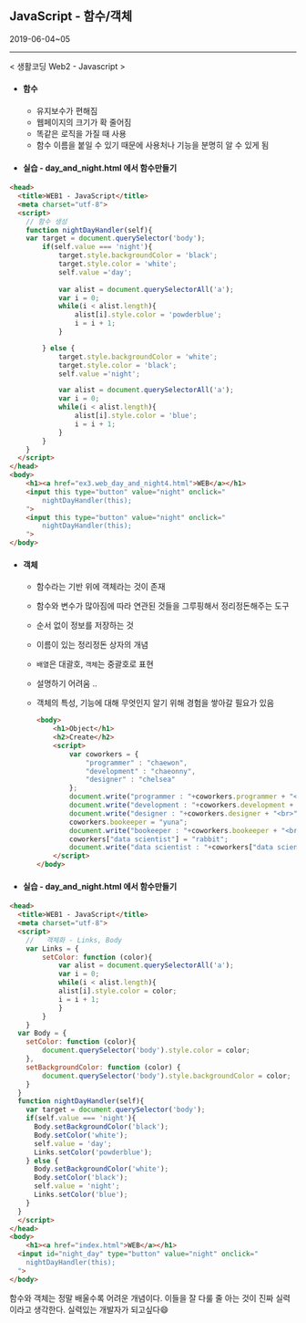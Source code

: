 ## JavaScript - 함수/객체



2019-06-04~05

------

< 생활코딩 Web2 - Javascript >



* #### 함수 

  * 유지보수가 편해짐
  * 웹페이지의 크기가 확 줄어짐
  * 똑같은 로직을 가질 때 사용
  * 함수 이름을 붙일 수 있기 때문에 사용처나 기능을 분명히 알 수 있게 됨



* #### 실습 - day_and_night.html 에서 함수만들기

```html
<head>
  <title>WEB1 - JavaScript</title>
  <meta charset="utf-8">
  <script>
    // 함수 생성
    function nightDayHandler(self){
    var target = document.querySelector('body');
        if(self.value === 'night'){
            target.style.backgroundColor = 'black';
            target.style.color = 'white';
            self.value ='day';
 
            var alist = document.querySelectorAll('a');
            var i = 0;
            while(i < alist.length){
                alist[i].style.color = 'powderblue';
                i = i + 1;
            }

        } else {
            target.style.backgroundColor = 'white';
            target.style.color = 'black';
            self.value ='night';

            var alist = document.querySelectorAll('a');
            var i = 0;
            while(i < alist.length){
                alist[i].style.color = 'blue';
                i = i + 1;
            }
        }
    } 
  </script>
</head>
<body>
    <h1><a href="ex3.web_day_and_night4.html">WEB</a></h1>
    <input this type="button" value="night" onclick="
        nightDayHandler(this);
    ">
    <input this type="button" value="night" onclick="
        nightDayHandler(this);
    ">
</body>
```





* #### 객체

  * 함수라는 기반 위에 객체라는 것이 존재

  * 함수와 변수가 많아짐에 따라 연관된 것들을 그루핑해서 정리정돈해주는 도구

  * 순서 없이 정보를 저장하는 것

  * 이름이 있는 정리정돈 상자의 개념

  * `배열`은 대괄호, `객체`는 중괄호로 표현

  * 설명하기 어려움 ..

  * 객체의 특성, 기능에 대해 무엇인지 알기 위해 경험을 쌓아갈 필요가 있음

    ```html
    <body>
        <h1>Object</h1>
        <h2>Create</h2>
        <script>
            var coworkers = {
                "programmer" : "chaewon",
                "development" : "chaeonny",
                "designer" : "chelsea"
            };
            document.write("programmer : "+coworkers.programmer + "<br>");
            document.write("development : "+coworkers.development + "<br>");
            document.write("designer : "+coworkers.designer + "<br>" );
            coworkers.bookeeper = "yuna";
            document.write("bookeeper : "+coworkers.bookeeper + "<br>" );
            coworkers["data scientist"] = "rabbit";
            document.write("data scientist : "+coworkers["data scientist"] + "<br>" );
        </script>
    </body>
    ```





* #### 실습 - day_and_night.html 에서 함수만들기

```html
<head>
  <title>WEB1 - JavaScript</title>
  <meta charset="utf-8">
  <script>
    //   객체화 - Links, Body
    var Links = {
        setColor: function (color){
            var alist = document.querySelectorAll('a');
            var i = 0;
            while(i < alist.length){
            alist[i].style.color = color;
            i = i + 1;
            }
        }
    }
  var Body = {
    setColor: function (color){
        document.querySelector('body').style.color = color;
    },
    setBackgroundColor: function (color) {
        document.querySelector('body').style.backgroundColor = color;
    }
  }
  function nightDayHandler(self){
    var target = document.querySelector('body');
    if(self.value === 'night'){
      Body.setBackgroundColor('black');
      Body.setColor('white');
      self.value = 'day';
      Links.setColor('powderblue');
    } else {
      Body.setBackgroundColor('white');
      Body.setColor('black');
      self.value = 'night';
      Links.setColor('blue');
    }
  }
  </script>
</head>
<body>
    <h1><a href="index.html">WEB</a></h1>
  <input id="night_day" type="button" value="night" onclick="
    nightDayHandler(this);
  ">
</body>
```



함수와 객체는 정말 배울수록 어려운 개념이다. 이들을 잘 다룰 줄 아는 것이 진짜 실력이라고 생각한다. 실력있는 개발자가 되고싶다:smile: 